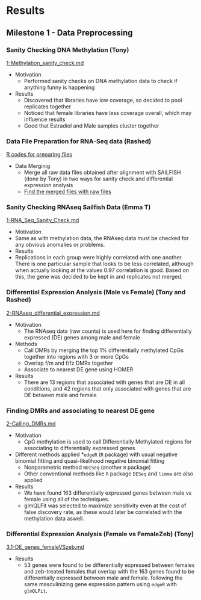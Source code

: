 # Results

## Milestone 1 - Data Preprocessing

### Sanity Checking DNA Methylation (Tony)
[1-Methylation_sanity_check.md](https://github.com/STAT540-UBC/team_treed_rats-DNA-methylation/blob/master/Data_Analysis/1-Methylation_sanity_check.md)
* Motivation
  * Performed sanity checks on DNA methylation data to check if anything funny is happening
* Results
  * Discovered that libraries have low coverage, so decided to pool replicates together
  * Noticed that female libraries have less coverage overall, which may influence results
  * Good that Estradiol and Male samples cluster together

  
### Data File Preparation for RNA-Seq data (Rashed)
[R codes for preparing files](https://github.com/STAT540-UBC/team_treed_rats-DNA-methylation/tree/master/Data_Analysis/RCode_RNAseq)
* Data Merginig
  * Merge all raw data files obtained after alignment with SAILFISH (done by Tony) in two ways for sanity check and differential expression analysis  
  * [Find the merged files with raw files](https://github.com/STAT540-UBC/team_treed_rats-DNA-methylation/tree/master/RNASeq_data/new_data_Tony_TPM)

### Sanity Checking RNAseq Sailfish Data (Emma T) 
[1-RNA_Seq_Sanity_Check.md](https://github.com/STAT540-UBC/team_treed_rats-DNA-methylation/blob/master/Data_Analysis/Sailfish_Sanity_Checks.md)
* Motivation 
 * Same as with methylation data, the RNAseq data must be checked for any obvious anomalies or problems.
* Results 
 * Replications in each group were highly correlated with one another. There is one particular sample that looks to be less correlated, although when actually looking at the values 0.97 correlation is good. Based on this, the gene was decided to be kept in and replicates not merged. 

 
### Differential Expression Analysis (Male vs Female) (Tony and Rashed) 
[2-RNAseq_differential_expression.md](https://github.com/STAT540-UBC/team_treed_rats-DNA-methylation/blob/master/Data_Analysis/2-RNAseq_differential_expression.md)
* Motivation
  * The RNAseq data (raw counts) is used here for finding differentially expressed (DE) genes among male and female
* Methods
  * Call DMRs by merging the top 1% differentially methylated CpGs together into regions with 3 or more CpGs
  * Overlap f/m and f/fz DMRs together
  * Associate to nearest DE gene using HOMER
* Results
  * There are 13 regions that associated with genes that are DE in all conditions, and 42 regions that only associated with genes that are DE between male and female

### Finding DMRs and associating to nearest DE gene 
[2-Calling_DMRs.md](https://github.com/STAT540-UBC/team_treed_rats-DNA-methylation/blob/master/Data_Analysis/2-Calling_DMRs.md)
* Motivation
  * CpG methylation is used to call Differentially Methylated regions for associating to differentially expressed genes
* Different methods applied 
  *`edgeR` (`R` package) with usual negative binomial fitting and quasi-likelihood negative binomial fitting
  * Nonparametric method `NOISeq` (another `R` package)
  * Other conventional methods like `R` package `DESeq` and `limma` are also applied
* Results
  * We have found 163 differentially expressed genes between male vs female using all of the techniques. 
  * glmQLFit was selected to maximize sensitivity even at the cost of false discovery rate, as these would later be correlated with the methylation data aswell.

### Differential Expression Analysis (Female vs FemaleZeb) (Tony) 
[3.1-DE_genes_femaleVSzeb.md](https://github.com/STAT540-UBC/team_treed_rats-DNA-methylation/blob/master/Data_Analysis/3.1-DE_genes_femaleVSzeb.md)
* Results
  * 53 genes were found to be differentially expressed between females and zeb-treated females that overlap with the 163 genes found to be differentially expressed between male and female. following the same masculinizing gene expression pattern using `edgeR` with `glmQLFit`. 
